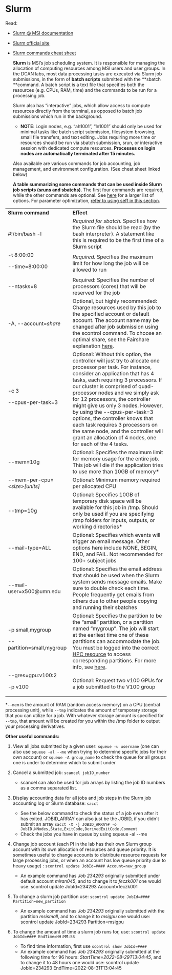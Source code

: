# Slurm

Read:


* [Slurm @ MSI documentation ](https://www.msi.umn.edu/slurm)
* [Slurm official site](https://slurm.schedmd.com/documentation.html)
* [Slurm commands cheat sheet](https://slurm.schedmd.com/pdfs/summary.pdf)

    **Slurm** is MSI’s job scheduling system. It is responsible for managing the allocation of computing resources among MSI users and user groups. In the DCAN labs, most data processing tasks are executed via Slurm job submissions, in the form of **batch scripts** submitted with the **sbatch **command. A batch script is a text file that specifies both the resources (e.g. CPUs, RAM, time) and the commands to be run for a processing job.


    Slurm also has “interactive” jobs, which allow access to compute resources directly from the terminal, as opposed to batch job submissions which run in the background.

    * **NOTE**: Login nodes, e.g. “ah1001”, “ln1001” should only be used for minimal tasks like batch script submission, filesystem browsing, small file transfers, and text editing.  Jobs requiring more time or resources should be run via sbatch submission, srun, or interactive session with dedicated compute resources. **Processes on login nodes are automatically terminated after 15 minutes.** 


    Also available are various commands for job accounting, job management, and environment configuration. (See cheat sheet linked below)


    **A table summarizing some commands that can be used inside Slurm job scripts ([sruns](#4-1-srun-immediately-run-a-command-using-the-specified-compute-resources) and [sbatchs](#4-2-sbatch-copies-the-script-in-an-internal-storage-and-then-uploads-it-on-the-compute-node-when-the-job-starts))**. The first four commands are required, while the other commands are optional. See [here](https://slurm.schedmd.com/sbatch.html) for a larger list of options. For parameter optimization, [refer to using seff in this section](#15-optimizing-sbatch-parameters).


<table>
  <tr>
   <td>
<strong>Slurm command</strong>
   </td>
   <td><strong>Effect</strong>
   </td>
  </tr>
  <tr>
   <td>#!/bin/bash -l  
   </td>
   <td><em>Required for sbatch.</em> Specifies how the Slurm file should be read (by the bash interpreter). A statement like this is required to be the first time of a Slurm script
   </td>
  </tr>
  <tr>
   <td>-t 8:00:00
<p>
--time=8:00:00
   </td>
   <td><em>Required.</em> Specifies the maximum limit for how long the job will be allowed to run 
   </td>
  </tr>
  <tr>
   <td>--ntasks=8
   </td>
   <td>Required: Specifies the number of processors (cores) that will be reserved for the job
   </td>
  </tr>
  <tr>
   <td>-A, --account=<em>share</em>
   </td>
   <td>Optional, but highly recommended: Charge resources used by this job to the specified account or default account. The account name may be changed after job submission using the scontrol command. To choose an optimal share, see the Fairshare explanation <a href="#5-fairshare">here</a>.
   </td>
  </tr>
  <tr>
   <td>-c 3
<p>
--cpus-per-task=3
   </td>
   <td>Optional: Without this option, the controller will just try to allocate one processor per task. For instance, consider an application that has 4 tasks, each requiring 3 processors. If our cluster is comprised of quad-processor nodes and we simply ask for 12 processors, the controller might give us only 3 nodes. However, by using the --cpus-per-task=3 options, the controller knows that each task requires 3 processors on the same node, and the controller will grant an allocation of 4 nodes, one for each of the 4 tasks.
   </td>
  </tr>
  <tr>
   <td>--mem=10g
   </td>
   <td>Optional: Specifies the maximum limit for memory usage for the entire job. This job will die if the application tries to use more than 10GB of memory*
   </td>
  </tr>
  <tr>
   <td>--mem-per-cpu=<em>&lt;size>[units]</em>
   </td>
   <td>Optional: Minimum memory required per allocated CPU
   </td>
  </tr>
  <tr>
   <td>--tmp=10g
   </td>
   <td>Optional: Specifies 10GB of temporary disk space will be available for this job in /tmp. Should only be used if you are specifying /tmp folders for inputs, outputs, or working directories*
   </td>
  </tr>
  <tr>
   <td>--mail-type=ALL
   </td>
   <td>Optional: Specifies which events will trigger an email message. Other options here include NONE, BEGIN, END, and FAIL. Not recommended for 100+ subject jobs
   </td>
  </tr>
  <tr>
   <td>--mail-user=x500@umn.edu
   </td>
   <td>Optional: Specifies the email address that should be used when the Slurm system sends message emails. Make sure to double check each time. People frequently get emails from others due to other people copying and running their sbatches
   </td>
  </tr>
  <tr>
   <td>-p small,mygroup 
<p>
--partition=small,mygroup 
   </td>
   <td>Optional: Specifies the partition to be the “small” partition, or a partition named “mygroup”. The job will start at the earliest time one of these partitions can accommodate the job. You must be logged into the correct <a href="#2-interactive-high-performance-computing-hpc-resources">HPC resource</a> to access corresponding partitions. For more info, see <a href="#3-partitions">here</a>.
   </td>
  </tr>
  <tr>
   <td>--gres=gpu:v100:2
<p>
-p v100
   </td>
   <td>Optional: Request two v100 GPUs for a job submitted to the V100 group
   </td>
  </tr>
</table>



*`--mem` is the amount of RAM (random access memory) on a CPU (central processing unit), while `--tmp` indicates the amount of temporary storage that you can utilize for a job. With whatever storage amount is specified for `--tmp`, that amount will be created for you within the /tmp folder to output your processing derivatives. 

**Other useful commands:**

1. View all jobs submitted by a given user:  `squeue -u username` (one can also use `squeue -al --me` when trying to determine specific jobs for their own account) or `squeue -A group_name` to check the queue for all groups one is under to determine which to submit under

2. Cancel a submitted job: `scancel jobID_number`
    - scancel can also be used for job arrays by listing the job ID numbers as a comma separated list.

3. Display accounting data for all jobs and job steps in the Slurm job accounting log or Slurm database: `sacct` 
    - See the below command to check the status of a job even after it has exited. JOBID_ARRAY can also just be the JOBID, if you didn't submit an array
        `sacct -X -j JOBID_ARRAY# -o JobID,NNodes,State,ExitCode,DerivedExitCode,Comment`
    - Check the jobs you have in queue by using squeue -al --me

4. Change job account (each PI in the lab has their own Slurm group account with its own allocation of resources and queue priority. It is sometimes useful to change accounts to distribute resource requests for large processing jobs, or when an account has low queue priority due to heavy usage) : `scontrol update JobId=#### Account=new_group`
    - An example command has _Job 234293_ originally submitted under default account _miran045_, and to change it to *feczk001* one would use: scontrol update JobId=234293 Account=feczk001

5. To change a slurm job partition use: `scontrol update JobId=#### Partition=new_partition` 
    - An example command has _Job 234293_ originally submitted with the partition _msismall_, and to change it to *msigpu* one would use: scontrol update JobId=234293 Partition=msigpu

6. To change the amount of time a slurm job runs for, use: `scontrol update JobId=#### EndTime=HH:MM:SS` 
    - To find time information, first use `scontrol show JobId=####`
    - An example command has _Job 234293_ originally submitted at the following time for 96 hours: _StartTime=2022-08-29T13:04:45_, and to change it to 48 hours one would use: scontrol update JobId=234293 EndTime=2022-08-31T13:04:45